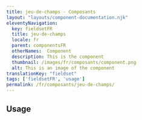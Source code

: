 ```yaml
---
title: jeu-de-champs - Composants
layout: "layouts/component-documentation.njk"
eleventyNavigation:
  key: fieldsetFR
  title: jeu-de-champs
  locale: fr
  parent: componentsFR
  otherNames:  Component
  description: This is the component
  thumbnail: /images/fr/composants/component.png
  alt: This is an image of the component
translationKey: "fieldset"
tags: ['fieldsetFR', 'usage']
permalink: /fr/composants/jeu-de-champs/
---
```


## Usage